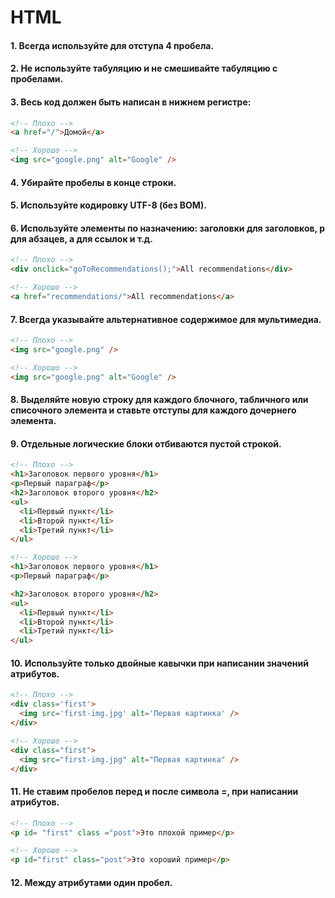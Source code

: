 # HTML

#### 1. Всегда используйте для отступа 4 пробела.

#### 2. Не используйте табуляцию и не смешивайте табуляцию с пробелами.

#### 3. Весь код должен быть написан в нижнем регистре:

```html
<!-- Плохо -->
<a href="/">Домой</a>

<!-- Хорошо -->
<img src="google.png" alt="Google" />
```

#### 4. Убирайте пробелы в конце строки.

#### 5. Используйте кодировку UTF-8 (без BOM).

#### 6. Используйте элементы по назначению: заголовки для заголовков, p для абзацев, a для ссылок и т.д.

```html
<!-- Плохо -->
<div onclick="goToRecommendations();">All recommendations</div>

<!-- Хорошо -->
<a href="recommendations/">All recommendations</a>
```

#### 7. Всегда указывайте альтернативное содержимое для мультимедиа.

```html
<!-- Плохо -->
<img src="google.png" />

<!-- Хорошо -->
<img src="google.png" alt="Google" />
```

#### 8. Выделяйте новую строку для каждого блочного, табличного или списочного элемента и ставьте отступы для каждого дочернего элемента.

#### 9. Отдельные логические блоки отбиваются пустой строкой.

```html
<!-- Плохо -->
<h1>Заголовок первого уровня</h1>
<p>Первый параграф</p>
<h2>Заголовок второго уровня</h2>
<ul>
  <li>Первый пункт</li>
  <li>Второй пункт</li>
  <li>Третий пункт</li>
</ul>

<!-- Хорошо -->
<h1>Заголовок первого уровня</h1>
<p>Первый параграф</p>

<h2>Заголовок второго уровня</h2>
<ul>
  <li>Первый пункт</li>
  <li>Второй пункт</li>
  <li>Третий пункт</li>
</ul>
```

#### 10. Используйте только двойные кавычки при написании значений атрибутов.

```html
<!-- Плохо -->
<div class='first'>
  <img src='first-img.jpg' alt='Первая картинка' />
</div>

<!-- Хорошо -->
<div class="first">
  <img src="first-img.jpg" alt="Первая картинка" />
</div>
```

#### 11. Не ставим пробелов перед и после символа =, при написании атрибутов.

```html
<!-- Плохо -->
<p id= "first" class ="post">Это плохой пример</p>

<!-- Хорошо -->
<p id="first" class="post">Это хороший пример</p>
```

#### 12. Между атрибутами один пробел.
